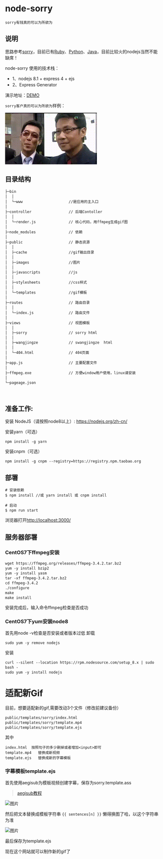 # node-sorry

`sorry有钱真的可以为所欲为`

## 说明

思路参考[sorry](https://github.com/xtyxtyx/sorry)，目前已有[Ruby](https://github.com/xtyxtyx/sorry)、[Python](https://github.com/East196/sorrypy)、[Java](https://github.com/li24361/sorryJava)，目前比较火的nodejs当然不能缺席！

node-sorry 使用的技术栈：
- 1、nodejs 8.1 + express 4 + ejs
- 2、Express Generator

演示地址：[DEMO](http://119.23.239.110:3000)

`sorry客户真的可以为所欲为`样例：

![](public/cache/sorry-c208aced3e7f9a28cffe2af47843e64d.gif)



## 目录结构

```
├─bin
│  │
│  └─www                     //是应用的主入口
│
├─controller                 // 后端Contoller
│  │  
│  └─render.js               // 核心代码，用ffmpeg生成gif图
│ 
├─node_modules               // 依赖
│
├─public                     // 静态资源
│  │
│  ├─cache                   //gif输出目录
│  │
│  ├─images                  //图片
│  │
│  ├─javascripts             //js
│  │
│  ├─stylesheets             //css样式
│  │
│  └─templates               //gif模板
│
├─routes                     // 路由目录
│  │
│  └─index.js                // 路由文件
│
├─views                      // 视图模板
│  │
│  ├─sorry                   // sorry html
│  │
│  ├─wangjingze              // swangjingze  html
│  │
│  └─404.html                // 404页面
│
├─app.js                     // 主要配置文件
│
├─ffmpeg.exe                 // 方便window用户使用，linux请安装
│
└─pageage.json
   
   
```



## 准备工作:
安装 NodeJS（请按照node8以上）:
https://nodejs.org/zh-cn/

安装yarn（可选）
``` nodejs
npm install -g yarn
``` 

安装cnpm（可选）
``` nodejs
npm install -g cnpm --registry=https://registry.npm.taobao.org
``` 

## 部署
```shell
# 安装依赖
$ npm install //或 yarn install 或 cnpm install

# 启动
$ npm run start
```
浏览器打开[http://localhost:3000/](http://localhost:3000/)


## 服务器部署

### CentOS7下ffmpeg安装
```
wget https://ffmpeg.org/releases/ffmpeg-3.4.2.tar.bz2
yum -y install bzip2
yum -y install yasm
tar -xf ffmpeg-3.4.2.tar.bz2
cd ffmpeg-3.4.2
./configure
make
make install
```
安装完成后，输入命令ffmpeg检查是否成功

### CentOS7下yum安装node8
首先用node -v检查是否安装或者版本过低
 卸载
```
sudo yum -y remove nodejs
```
安装
```
curl --silent --location https://rpm.nodesource.com/setup_8.x | sudo bash -
sudo yum -y install nodejs
```

# 适配新Gif
目前，想要适配新的gif,需要改动3个文件（修改前建议备份）
```
public/templates/sorry/index.html
public/templates/sorry/template.mp4
public/templates/sorry/template.ejs
```
其中
```
index.html  按照句子的多少删掉或者增加<input>即可
template.mp4   替换成新视频
template.ejs   替换成新的字幕模板
```

### 字幕模板template.ejs
首先使用aegisub为模板视频创建字幕，保存为sorry.template.ass

>[aegisub教程](https://tieba.baidu.com/p/1360405931)

![图片](https://dn-coding-net-production-pp.qbox.me/56a213df-9ff7-41e0-9b6c-96b1f0fe2cb6.png)

然后把文本替换成模板字符串 ```{{ sentences[n] }}``` 懒得换图了哈，以这个字符串为准

![图片](https://dn-coding-net-production-pp.qbox.me/6b07bc65-c3d7-4251-aad2-bd7b05af9102.png)

最后保存为template.ejs

现在这个网站就可以制作新的gif了